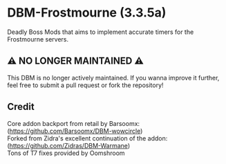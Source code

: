 # DBM-Frostmourne (3.3.5a)

Deadly Boss Mods that aims to implement accurate timers for the Frostmourne servers.

## ⚠️ NO LONGER MAINTAINED ⚠️
This DBM is no longer actively maintained. If you wanna improve it further, feel free to submit a pull request or fork the repository!

## Credit
Core addon backport from retail by Barsoomx: (https://github.com/Barsoomx/DBM-wowcircle)  
Forked from Zidra's excellent continuation of the addon: (https://github.com/Zidras/DBM-Warmane)  
Tons of T7 fixes provided by Oomshroom  
